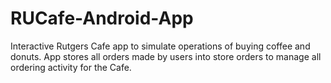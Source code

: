 # RUCafe-Android-App

Interactive Rutgers Cafe app to simulate operations of buying coffee and donuts. App stores all orders made by users into store orders to manage all ordering activity for the Cafe.